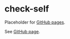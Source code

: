# check-self

Placeholder for [GitHub pages].

See [GitHub page].

[GitHub page]: https://garage.senzing.com/check-self
[GitHub pages]: https://pages.github.com/
